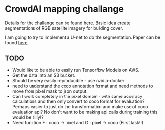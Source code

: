 # CrowdAI mapping challange

Details for the challange can be found [here](https://www.crowdai.org/challenges/mapping-challenge). Basic idea create segmentations of RGB satellite imagery for building cover.

I am going to try to implement a U-net to do the segmentation. Paper can be found [here](https://arxiv.org/pdf/1505.04597.pdf)

## TODO

- Would like to be able to easily run Tensorflow Models on AWS. 
- Get the data into an S3 bucket.
- Should be very easily reproducible - use nvidia-docker
- need to understand the coco annotation format and need methods to move from pixel mask to json output.
- Can I work completely in the pixel domain - with same accuracy calculations and then only convert to coco format for evaluation? Perhaps easier to just do the transformation and make use of coco evaluation api? No don't want to be making api calls during training this would be silly!? 
- Need function F : coco -> pixel and G : pixel -> coco (First task!!)